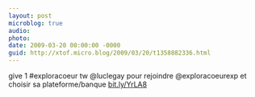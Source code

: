```yaml
---
layout: post
microblog: true
audio: 
photo: 
date: 2009-03-20 00:00:00 -0000
guid: http://xtof.micro.blog/2009/03/20/t1358882336.html
---
```

give 1 #exploracoeur tw @luclegay pour rejoindre @exploracoeurexp et choisir sa plateforme/banque  [bit.ly/YrLA8](http://bit.ly/YrLA8)
